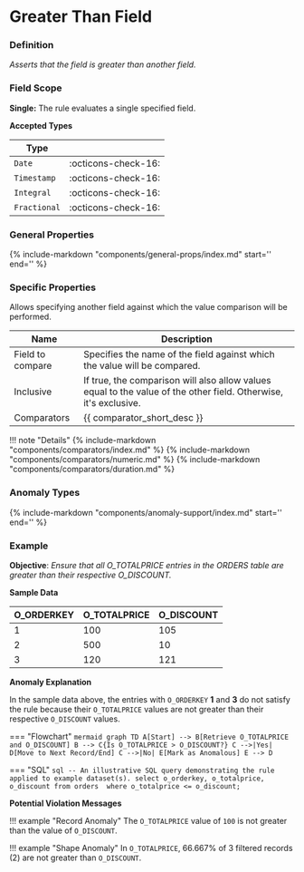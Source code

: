 # Greater Than Field

### Definition

*Asserts that the field is greater than another field.*

### Field Scope

**Single:** The rule evaluates a single specified field.

**Accepted Types**

| Type        |                          |
|-------------|--------------------------|
| `Date`      | <div style="text-align:center">:octicons-check-16:</div>  |
| `Timestamp` | <div style="text-align:center">:octicons-check-16:</div>  |
| `Integral`  | <div style="text-align:center">:octicons-check-16:</div>  |
| `Fractional`| <div style="text-align:center">:octicons-check-16:</div>  |

### General Properties

{%
    include-markdown "components/general-props/index.md"
    start='<!-- all-props--start -->'
    end='<!-- all-props--end -->'
%}

### Specific Properties

Allows specifying another field against which the value comparison will be performed.

| Name               | Description |
|--------------------|-------------|
| <div class="text-primary">Field to compare</div> | Specifies the name of the field against which the value will be compared. |
| <div class="text-primary">Inclusive</div>        | If true, the comparison will also allow values equal to the value of the other field. Otherwise, it's exclusive. |
| <div class="text-primary">Comparators</div> | {{ comparator_short_desc }} |

!!! note "Details"
    {%
        include-markdown "components/comparators/index.md"
    %}
    {%
        include-markdown "components/comparators/numeric.md"
    %}
    {%
        include-markdown "components/comparators/duration.md"
    %}

### Anomaly Types

{%
    include-markdown "components/anomaly-support/index.md"
    start='<!-- all-types--start -->'
    end='<!-- all-types--end -->'
%}

### Example

**Objective**: *Ensure that all O_TOTALPRICE entries in the ORDERS table are greater than their respective O_DISCOUNT.*

**Sample Data**

| O_ORDERKEY | O_TOTALPRICE | O_DISCOUNT |
|------------|--------------|------------|
| 1          | 100          | <span class="text-negative">105</span> |
| 2          | 500          | 10         |
| 3          | 120          | <span class="text-negative">121</span> |

**Anomaly Explanation**

In the sample data above, the entries with `O_ORDERKEY` **1** and **3** do not satisfy the rule because their `O_TOTALPRICE` values are not greater than their respective `O_DISCOUNT` values.

=== "Flowchart"
    ```mermaid
    graph TD
    A[Start] --> B[Retrieve O_TOTALPRICE and O_DISCOUNT]
    B --> C{Is O_TOTALPRICE > O_DISCOUNT?}
    C -->|Yes| D[Move to Next Record/End]
    C -->|No| E[Mark as Anomalous]
    E --> D
    ```

=== "SQL"
    ```sql
    -- An illustrative SQL query demonstrating the rule applied to example dataset(s).
    select
        o_orderkey,
        o_totalprice,
        o_discount
    from orders 
    where
        o_totalprice <= o_discount;
    ```

**Potential Violation Messages**

!!! example "Record Anomaly"
    The `O_TOTALPRICE` value of `100` is not greater than the value of `O_DISCOUNT`.
        
!!! example "Shape Anomaly"
    In `O_TOTALPRICE`, 66.667% of 3 filtered records (2) are not greater than `O_DISCOUNT`.
